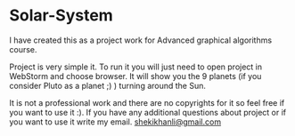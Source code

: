 # Solar-System

I have created this as a project work for Advanced graphical algorithms course. 

Project is very simple it. To run it you will just need to open project in WebStorm and choose browser. 
It will show you the 9 planets (if you consider Pluto as a planet ;) ) turning around the Sun. 

It is not a professional work and there are no copyrights for it so feel free if you want to use it :). 
If you have any additional questions about project or if you want to use it write my email. shekikhanli@gmail.com
